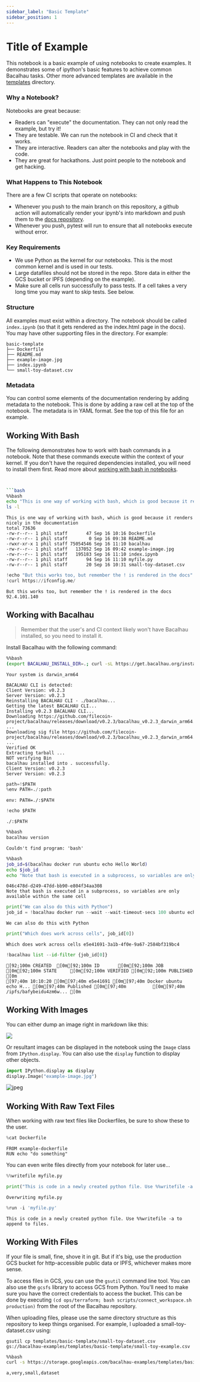 ```yaml
---
sidebar_label: "Basic Template"
sidebar_position: 1
---
```

# Title of Example

This notebook is a basic example of using notebooks to create examples. It demonstrates some of ipython's basic features to achieve common Bacalhau tasks. Other more advanced templates are available in the [templates](../templates) directory.

### Why a Notebook?

Notebooks are great because:

* Readers can "execute" the documentation. They can not only read the example, but try it!
* They are testable. We can run the notebook in CI and check that it works.
* They are interactive. Readers can alter the notebooks and play with the code.
* They are great for hackathons. Just point people to the notebook and get hacking.

### What Happens to This Notebook

There are a few CI scripts that operate on notebooks:
* Whenever you push to the main branch on this repository, a github action will automatically render your ipynb's into markdown and push them to the [docs repository](https://github.com/bacalhau-project/docs.bacalhau.org/).
* Whenever you push, pytest will run to ensure that all notebooks execute without error.

### Key Requirements

* We use Python as the kernel for our notebooks. This is the most common kernel and is used in our tests.
* Large datafiles should not be stored in the repo. Store data in either the GCS bucket or IPFS (depending on the example).
* Make sure all cells run successfully to pass tests. If a cell takes a very long time you may want to skip tests. See below.

### Structure

All examples must exist within a directory. The notebook should be called `index.ipynb` (so that it gets rendered as the index.html page in the docs). You may have other supporting files in the directory. For example:

```
basic-template
├── Dockerfile
├── README.md
├── example-image.jpg
├── index.ipynb
└── small-toy-dataset.csv
```

### Metadata

You can control some elements of the documentation rendering by adding metadata to the notebook. This is done by adding a raw cell at the top of the notebook. The metadata is in YAML format. See the top of this file for an example.

## Working With Bash

The following demonstrates how to work with bash commands in a notebook. Note that these commands execute within the context of your kernel. If you don't have the required dependencies installed, you will need to install them first. Read more about [working with bash in notebooks](https://ipython.readthedocs.io/en/stable/interactive/magics.html#magic-bash).

```bash


```bash
%%bash
echo "This is one way of working with bash, which is good because it renders nicely in the documentation"
ls -l
```

    This is one way of working with bash, which is good because it renders nicely in the documentation
    total 73636
    -rw-r--r-- 1 phil staff       47 Sep 16 10:16 Dockerfile
    -rw-r--r-- 1 phil staff        0 Sep 16 09:38 README.md
    -rwxr-xr-x 1 phil staff 75054546 Sep 16 11:10 bacalhau
    -rw-r--r-- 1 phil staff   137052 Sep 16 09:42 example-image.jpg
    -rw-r--r-- 1 phil staff   195183 Sep 16 11:10 index.ipynb
    -rw-r--r-- 1 phil staff       94 Sep 16 11:10 myfile.py
    -rw-r--r-- 1 phil staff       20 Sep 16 10:31 small-toy-dataset.csv



```python
!echo "But this works too, but remember the ! is rendered in the docs"
!curl https://ifconfig.me/
```

    But this works too, but remember the ! is rendered in the docs
    92.4.101.140

## Working with Bacalhau

> Remember that the user's and CI context likely won't have Bacalhau installed, so you need to install it.

Install Bacalhau with the following command:


```bash
%%bash
(export BACALHAU_INSTALL_DIR=.; curl -sL https://get.bacalhau.org/install.sh | bash)
```

    Your system is darwin_arm64
    
    BACALHAU CLI is detected:
    Client Version: v0.2.3
    Server Version: v0.2.3
    Reinstalling BACALHAU CLI - ./bacalhau...
    Getting the latest BACALHAU CLI...
    Installing v0.2.3 BACALHAU CLI...
    Downloading https://github.com/filecoin-project/bacalhau/releases/download/v0.2.3/bacalhau_v0.2.3_darwin_arm64.tar.gz ...
    Downloading sig file https://github.com/filecoin-project/bacalhau/releases/download/v0.2.3/bacalhau_v0.2.3_darwin_arm64.tar.gz.signature.sha256 ...
    Verified OK
    Extracting tarball ...
    NOT verifying Bin
    bacalhau installed into . successfully.
    Client Version: v0.2.3
    Server Version: v0.2.3



```python
path=!$PATH
%env PATH=./:path
```

    env: PATH=./:$PATH



```python
!echo $PATH
```

    ./:$PATH



```bash
%%bash
bacalhau version
```

    Couldn't find program: 'bash'



```bash
%%bash
job_id=$(bacalhau docker run ubuntu echo Hello World)
echo $job_id
echo "Note that bash is executed in a subprocess, so variables are only available within the same cell"
```

    046c478d-d249-47dd-bb90-e804f34aa308
    Note that bash is executed in a subprocess, so variables are only available within the same cell



```python
print("We can also do this with Python")
job_id = !bacalhau docker run --wait --wait-timeout-secs 100 ubuntu echo Hello World
```

    We can also do this with Python



```python
print("Which does work across cells", job_id[0])
```

    Which does work across cells e5e41691-3a1b-4f0e-9a67-2584bf319bc4



```python
!bacalhau list --id-filter {job_id[0]}
```

    [92;100m CREATED  [0m[92;100m ID       [0m[92;100m JOB                     [0m[92;100m STATE     [0m[92;100m VERIFIED [0m[92;100m PUBLISHED               [0m
    [97;40m 10:10:20 [0m[97;40m e5e41691 [0m[97;40m Docker ubuntu echo H... [0m[97;40m Published [0m[97;40m          [0m[97;40m /ipfs/bafybeidu4zm6w... [0m


## Working With Images

You can either dump an image right in markdown like this:

![](example-image.jpg)

Or resultant images can be displayed in the notebook using the `Image` class from `IPython.display`. You can also use the `display` function to display other objects.


```python
import IPython.display as display
display.Image("example-image.jpg")
```




    
![jpeg](rendered/templates/basic-template/index_files/rendered/templates/basic-template/index_14_0.jpg)
    



## Working With Raw Text Files

When working with raw text files like Dockerfiles, be sure to show these to the user.


```python
%cat Dockerfile
```

    FROM example-dockerfile
    RUN echo "do something"

You can even write files directly from your notebook for later use...


```python
%%writefile myfile.py

print("This is code in a newly created python file. Use %%writefile -a to append to files.")
```

    Overwriting myfile.py



```python
%run -i 'myfile.py'
```

    This is code in a newly created python file. Use %%writefile -a to append to files.


## Working With Files

If your file is small, fine, shove it in git. But if it's big, use the production GCS bucket for http-accessible public data or IPFS, whichever makes more sense.

To access files in GCS, you can use the `gsutil` command line tool. You can also use the `gcsfs` library to access GCS from Python. You'll need to make sure you have the correct credentials to access the bucket. This can be done by executing `(cd ops/terraform; bash scripts/connect_workspace.sh production)` from the root of the Bacalhau repository.

When uploading files, please use the same directory structure as this repository to keep things organised. For example, I uploaded a small-toy-dataset.csv using:

```
gsutil cp templates/basic-template/small-toy-dataset.csv gs://bacalhau-examples/templates/basic-template/small-toy-example.csv
```


```bash
%%bash
curl -s https://storage.googleapis.com/bacalhau-examples/templates/basic-template/small-toy-example.csv
```

    a,very,small,dataset
